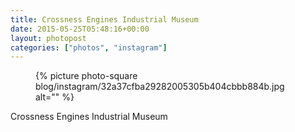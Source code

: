 ```yaml
---
title: Crossness Engines Industrial Museum
date: 2015-05-25T05:48:16+00:00
layout: photopost
categories: ["photos", "instagram"]
---
```


<figure class="photo photo--square">
  {% picture photo-square blog/instagram/32a37cfba29282005305b404cbbb884b.jpg alt="" %}
</figure>

Crossness Engines Industrial Museum
